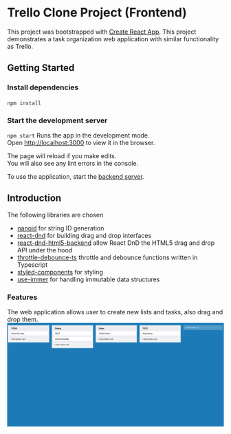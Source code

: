 # Trello Clone Project (Frontend)
This project was bootstrapped with [Create React App](https://github.com/facebook/create-react-app).
This project demonstrates a task organization web application with similar functionality as Trello.
## Getting Started

### Install dependencies
 `npm install`

### Start the development server
`npm start`
Runs the app in the development mode.\
Open [http://localhost:3000](http://localhost:3000) to view it in the browser.

The page will reload if you make edits.\
You will also see any lint errors in the console.

To use the application, start the [backend server](../trello-backend/README.md).

## Introduction
The following libraries are chosen
- [nanoid](https://github.com/ai/nanoid) for string ID generation
- [react-dnd](https://react-dnd.github.io/react-dnd/about) for building drag and drop interfaces
- [react-dnd-html5-backend](https://react-dnd.github.io/react-dnd/docs/backends/html5) allow React DnD the HTML5 drag and drop API under the hood
- [throttle-debounce-ts](https://www.npmjs.com/package/throttle-debounce-ts) throttle and debounce functions written in Typescript
- [styled-components](https://styled-components.com/) for styling
- [use-immer](https://immerjs.github.io/immer/) for handling immutable data structures
### Features
The web application allows user to create new lists and tasks, also drag and drop them.
![Sc](../documentation/sc-trello-clone.png)
